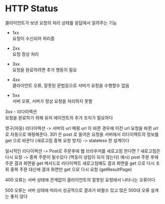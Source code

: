 # HTTP Status 
클라이언트가 보낸 요청의 처리 상태를 응답에서 알려주는 기능

- 1xx  
요청이 수신되어 처리중
  
- 2xx  
요청 정상 처리

- 3xx  
요청을 완료하려면 추가 행동이 필요  

- 4xx  
클라이언트 오류, 잘못된 문법등으로 서버가 요청을 수행할수 없음  

- 5xx  
서버 오류, 서버가 정상 요청을 처리하지 못함

3xx - 리다이렉션  
요청을 완료하기 위해 유저 에이전트의 추가 조치가 필요하다 

영구(자동) 리다이렉션 -> 서버의 url 매핑 url 이 바뀐 경우에 이전 url 요청을 바뀐 url 로 자동으로 매핑해준다.
301 은 post 로 들어온 요청을 서버에서 리다이렉트의 정보를 get 으로 바꾼다 (새로고침 중복 요청 방지)
-> stateless 한 설계이다

일시적인 리다이렉션 -> Post로 주문후에 웹 브라우저를 새로고침 한다면 ?
새로고침은 다시 요청 -> 중복 주문이 될수있다 (멱등이 성립이 되지 않는다)
예시) post 주문 후에 주문 결과 화면을 get 메서드로 리다이렉트 
새로고침해도 결과 화면을 get 으로 다시 조회
중복 주문 대신에 결과 화면만 get 으로 다시 요청 (getResultPage)


400 오류는 서버 상태에 관계없이 클라이언트의 잘못된 요청에서 나타나는 오류이다

500 오류는 서버 상태에 따라서 성공적으로 결과가 바뀔수 있고 
많은 500대 오류 설계는 좋지 않다 